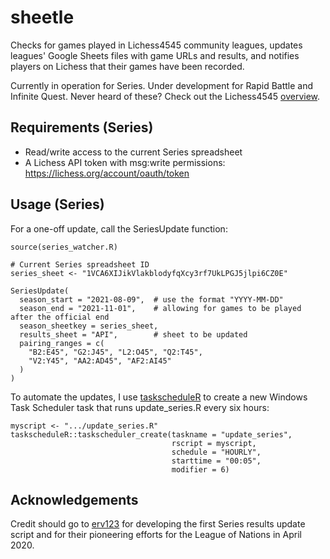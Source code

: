 # sheetle

Checks for games played in Lichess4545 community leagues, updates leagues' Google Sheets files with game URLs and results, and notifies players on Lichess that their games have been recorded.

Currently in operation for Series. Under development for Rapid Battle and Infinite Quest. Never heard of these? Check out the Lichess4545 [overview](https://bit.ly/35w1xqH). 

## Requirements (Series)

- Read/write access to the current Series spreadsheet
- A Lichess API token with msg:write permissions: https://lichess.org/account/oauth/token

## Usage (Series)

For a one-off update, call the SeriesUpdate function:

```
source(series_watcher.R)

# Current Series spreadsheet ID
series_sheet <- "1VCA6XIJikVlakblodyfqXcy3rf7UkLPGJ5jlpi6CZ0E"

SeriesUpdate(
  season_start = "2021-08-09",  # use the format "YYYY-MM-DD"
  season_end = "2021-11-01",    # allowing for games to be played after the official end
  season_sheetkey = series_sheet,
  results_sheet = "API",        # sheet to be updated 
  pairing_ranges = c(
    "B2:E45", "G2:J45", "L2:O45", "Q2:T45",
    "V2:Y45", "AA2:AD45", "AF2:AI45"
  )
)
```

To automate the updates, I use [taskscheduleR](https://cran.r-project.org/web/packages/taskscheduleR/vignettes/taskscheduleR.html) to create a new Windows Task Scheduler task that runs update_series.R every six hours:

```
myscript <- ".../update_series.R"
taskscheduleR::taskscheduler_create(taskname = "update_series", 
                                    rscript = myscript, 
                                    schedule = "HOURLY", 
                                    starttime = "00:05", 
                                    modifier = 6)
```

## Acknowledgements

Credit should go to [erv123](https://www.lichess4545.com/team4545/player/erv123/) for developing the first Series results update script and for their pioneering efforts for the League of Nations in April 2020. 



